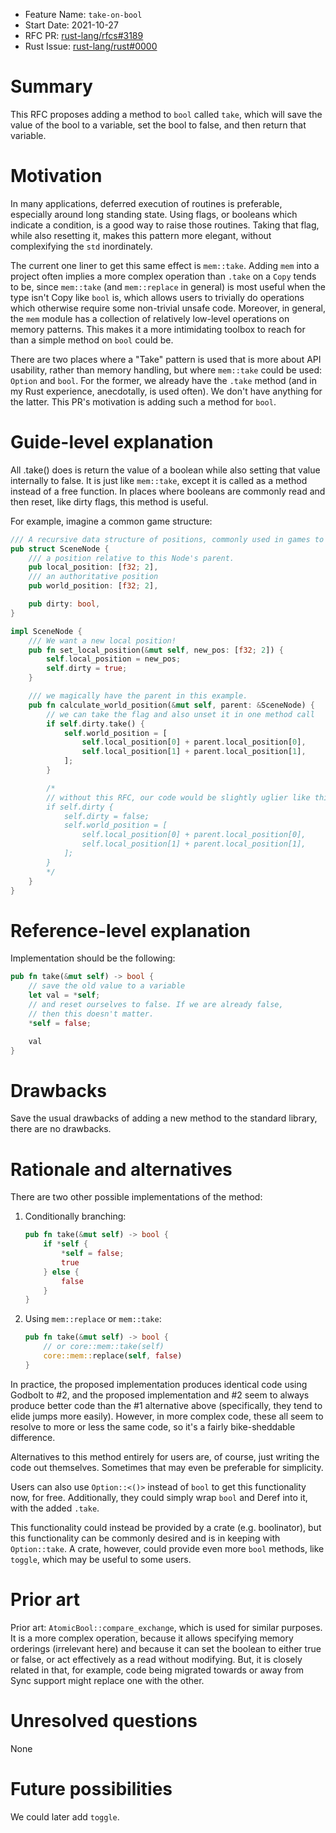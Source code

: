 - Feature Name: `take-on-bool`
- Start Date: 2021-10-27
- RFC PR: [rust-lang/rfcs#3189](https://github.com/rust-lang/rfcs/pull/3189)
- Rust Issue: [rust-lang/rust#0000](https://github.com/rust-lang/rust/issues/0000)

# Summary

This RFC proposes adding a method to `bool` called `take`, which will save the value of the bool to a variable, set the bool to false, and then return that variable.

# Motivation

In many applications, deferred execution of routines is preferable, especially around long standing state. Using flags, or booleans which indicate a condition, is a good way to raise those routines. Taking that flag, while also resetting it, makes this pattern more elegant, without complexifying the `std` inordinately.

The current one liner to get this same effect is `mem::take`. Adding `mem` into a project often implies a more complex operation than `.take` on a `Copy` tends to be, since `mem::take` (and `mem::replace` in general) is most useful when the type isn't Copy like `bool` is, which allows users to trivially do operations which otherwise require some non-trivial unsafe code. Moreover, in general, the `mem` module has a collection of relatively low-level operations on memory patterns. This makes it a more intimidating toolbox to reach for than a simple method on `bool` could be.

There are two places where a "Take" pattern is used that is more about API usability, rather than memory handling, but where `mem::take` could be used: `Option` and `bool`. For the former, we already have the `.take` method (and in my Rust experience, anecdotally, is used often). We don't have anything for the latter. This PR's motivation is adding such a method for `bool`.

# Guide-level explanation

All .take() does is return the value of a boolean while also setting that value internally to false. It is just like `mem::take`, except it is called as a method instead of a free function. In places where booleans are commonly read and then reset, like dirty flags, this method is useful.

For example, imagine a common game structure:

```rs
/// A recursive data structure of positions, commonly used in games to allow a parent/child relationship between transforms.
pub struct SceneNode {
    /// a position relative to this Node's parent.
    pub local_position: [f32; 2],
    /// an authoritative position
    pub world_position: [f32; 2],

    pub dirty: bool,
}

impl SceneNode {
    /// We want a new local position!
    pub fn set_local_position(&mut self, new_pos: [f32; 2]) {
        self.local_position = new_pos;
        self.dirty = true;
    }

    /// we magically have the parent in this example.
    pub fn calculate_world_position(&mut self, parent: &SceneNode) {
        // we can take the flag and also unset it in one method call
        if self.dirty.take() {
            self.world_position = [
                self.local_position[0] + parent.local_position[0],
                self.local_position[1] + parent.local_position[1],
            ];
        }

        /*
        // without this RFC, our code would be slightly uglier like this:
        if self.dirty {
            self.dirty = false;
            self.world_position = [
                self.local_position[0] + parent.local_position[0],
                self.local_position[1] + parent.local_position[1],
            ];
        }
        */
    }
}
```

# Reference-level explanation

Implementation should be the following:

```rs
pub fn take(&mut self) -> bool {
    // save the old value to a variable
    let val = *self;
    // and reset ourselves to false. If we are already false,
    // then this doesn't matter.
    *self = false;

    val
}
```

# Drawbacks

Save the usual drawbacks of adding a new method to the standard library, there are no drawbacks.

# Rationale and alternatives

There are two other possible implementations of the method:

1. Conditionally branching:

   ```rs
   pub fn take(&mut self) -> bool {
       if *self {
           *self = false;
           true
       } else {
           false
       }
   }
   ```

2. Using `mem::replace` or `mem::take`:

   ```rs
   pub fn take(&mut self) -> bool {
       // or core::mem::take(self)
       core::mem::replace(self, false)
   }
   ```

In practice, the proposed implementation produces identical code using Godbolt to #2, and the proposed implementation and #2 seem to always produce better code than the #1 alternative above (specifically, they tend to elide jumps more easily). However, in more complex code, these all seem to resolve to more or less the same code, so it's a fairly bike-sheddable difference.

Alternatives to this method entirely for users are, of course, just writing the code out themselves. Sometimes that may even be preferable for simplicity.

Users can also use `Option::<()>` instead of `bool` to get this functionality now, for free. Additionally, they could simply wrap `bool` and Deref into it, with the added `.take`.

This functionality could instead be provided by a crate (e.g. boolinator), but this functionality can be commonly desired and is in keeping with `Option::take`. A crate, however, could provide even more `bool` methods, like `toggle`, which may be useful to some users.

# Prior art

Prior art: `AtomicBool::compare_exchange`, which is used for similar purposes. It is a more complex operation, because it allows specifying memory orderings (irrelevant here) and because it can set the boolean to either true or false, or act effectively as a read without modifying. But, it is closely related in that, for example, code being migrated towards or away from Sync support might replace one with the other.

# Unresolved questions

None

# Future possibilities

We could later add `toggle`.
